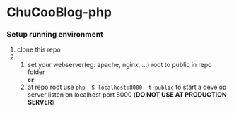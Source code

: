 # ChuCooBlog-php
### Setup running environment
  1.  clone this repo
  2.  
      1.  set your webserver(eg: apache, nginx, ...) root to public in repo folder  
      __`or`__
      2.  at repo root use `php -S localhost:8000 -t public` to start a develop server listen on localhost port 8000 (__DO NOT USE AT PRODUCTION SERVER__)
